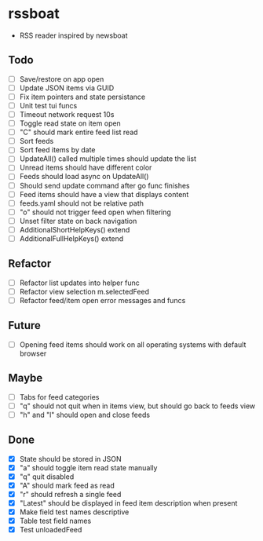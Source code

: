 # rssboat
- RSS reader inspired by newsboat

## Todo
- [ ] Save/restore on app open
- [ ] Update JSON items via GUID
- [ ] Fix item pointers and state persistance
- [ ] Unit test tui funcs
- [ ] Timeout network request 10s
- [ ] Toggle read state on item open
- [ ] "C" should mark entire feed list read
- [ ] Sort feeds
- [ ] Sort feed items by date
- [ ] UpdateAll() called multiple times should update the list
- [ ] Unread items should have different color
- [ ] Feeds should load async on UpdateAll()
- [ ] Should send update command after go func finishes
- [ ] Feed items should have a view that displays content
- [ ] feeds.yaml should not be relative path
- [ ] "o" should not trigger feed open when filtering
- [ ] Unset filter state on back navigation
- [ ] AdditionalShortHelpKeys() extend
- [ ] AdditionalFullHelpKeys() extend

## Refactor
- [ ] Refactor list updates into helper func
- [ ] Refactor view selection m.selectedFeed
- [ ] Refactor feed/item open error messages and funcs

## Future
- [ ] Opening feed items should work on all operating systems with default browser

## Maybe
- [ ] Tabs for feed categories
- [ ] "q" should not quit when in items view, but should go back to feeds view
- [ ] "h" and "l" should open and close feeds

## Done
- [x] State should be stored in JSON
- [x] "a" should toggle item read state manually
- [x] "q" quit disabled
- [x] "A" should mark feed as read
- [x] "r" should refresh a single feed
- [x] "Latest" should be displayed in feed item description when present
- [x] Make field test names descriptive
- [x] Table test field names
- [x] Test unloadedFeed

